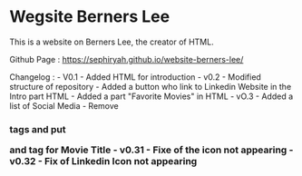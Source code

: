 # Wegsite Berners Lee

This is a website on Berners Lee, the creator of HTML.

Github Page : https://sephiryah.github.io/website-berners-lee/

Changelog : 
    - V0.1  - Added HTML for introduction
    - v0.2  - Modified structure of repository
            - Added a button who link to Linkedin Website in the Intro part HTML
            - Added a part "Favorite Movies" in HTML
    - vO.3  - Added a list of Social Media
            - Remove <h3> tags and put <p> and <strong> tag for Movie Title
    - v0.31 - Fixe of the icon not appearing
    - v0.32 - Fix of Linkedin Icon not appearing